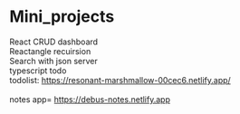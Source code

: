 # Mini_projects
React CRUD dashboard
<br>
Reactangle recuirsion
<br>
Search with json server
<br>
typescript todo
<br>
todolist: https://resonant-marshmallow-00cec6.netlify.app/
<br>
<br>
notes app= https://debus-notes.netlify.app
